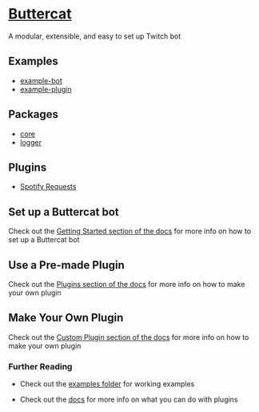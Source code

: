 # [Buttercat](https://buttercat.dev)

A modular, extensible, and easy to set up Twitch bot

## Examples

- [example-bot](/examples/example-bot)
- [example-plugin](/examples/example-plugin)

## Packages

- [core](/packages/core)
- [logger](/packages/logger)

## Plugins

- [Spotify Requests](/plugins/spotify-requests)

## Set up a Buttercat bot

Check out the [Getting Started section of the docs](https://buttercat.dev/guides/getting-started) for more info on how to set up a Buttercat bot

## Use a Pre-made Plugin

Check out the [Plugins section of the docs](https://buttercat.dev/guides/plugins) for more info on how to make your own plugin

## Make Your Own Plugin

Check out the [Custom Plugin section of the docs](https://buttercat.dev/guides/custom-plugin) for more info on how to make your own plugin

### Further Reading

- Check out the [examples folder](examples) for working examples

- Check out the [docs](https://buttercat.dev/guides) for more info on what you can do with plugins
